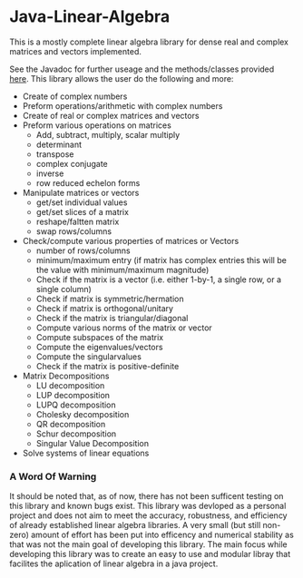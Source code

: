 # Java-Linear-Algebra

This is a mostly complete linear algebra library for dense real and complex matrices and vectors implemented.

See the Javadoc for further useage and the methods/classes provided [here](https://jacobdwatters.github.io/Java-Linear-Algebra/).
This library allows the user do the following and more:

- Create of complex numbers
- Preform operations/arithmetic with complex numbers
- Create of real or complex matrices and vectors
- Preform various operations on matrices
  - Add, subtract, multiply, scalar multiply
  - determinant
  - transpose
  - complex conjugate
  - inverse
  - row reduced echelon forms
- Manipulate matrices or vectors
  - get/set individual values
  - get/set slices of a matrix
  - reshape/faltten matrix
  - swap rows/columns
- Check/compute various properties of matrices or Vectors
  - number of rows/columns
  - minimum/maximum entry (if matrix has complex entries this will be the value with minimum/maximum magnitude)
  - Check if the matrix is a vector (i.e. either 1-by-1, a single row, or a single column)
  - Check if matrix is symmetric/hermation
  - Check if matrix is orthogonal/unitary
  - Check if the matrix is triangular/diagonal
  - Compute various norms of the matrix or vector
  - Compute subspaces of the matrix
  - Compute the eigenvalues/vectors
  - Compute the singularvalues
  - Check if the matrix is positive-definite
- Matrix Decompositions
  - LU decomposition
  - LUP decomposition
  - LUPQ decomposition
  - Cholesky decomposition
  - QR decomposition
  - Schur decomposition
  - Singular Value Decomposition
- Solve systems of linear equations

### A Word Of Warning
It should be noted that, as of now, there has not been sufficent testing on this library and known bugs exist. This library was devloped as a personal project and does not aim to meet the accuracy, robustness, and efficiency of already established linear algebra libraries. A very small (but still non-zero) amount of effort has been put into efficency and numerical stability as that was not the main goal of developing this library. The main focus while developing this library was to create an easy to use and modular libray that facilites the aplication of linear algebra in a java project.
